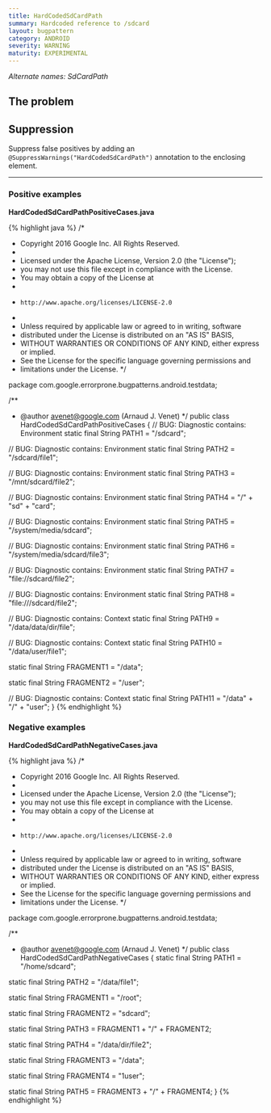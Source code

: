```yaml
---
title: HardCodedSdCardPath
summary: Hardcoded reference to /sdcard
layout: bugpattern
category: ANDROID
severity: WARNING
maturity: EXPERIMENTAL
---
```


<!--
*** AUTO-GENERATED, DO NOT MODIFY ***
To make changes, edit the @BugPattern annotation or the explanation in docs/bugpattern.
-->

_Alternate names: SdCardPath_

## The problem


## Suppression
Suppress false positives by adding an `@SuppressWarnings("HardCodedSdCardPath")` annotation to the enclosing element.

----------

### Positive examples
__HardCodedSdCardPathPositiveCases.java__

{% highlight java %}
/*
 * Copyright 2016 Google Inc. All Rights Reserved.
 *
 * Licensed under the Apache License, Version 2.0 (the "License");
 * you may not use this file except in compliance with the License.
 * You may obtain a copy of the License at
 *
 *     http://www.apache.org/licenses/LICENSE-2.0
 *
 * Unless required by applicable law or agreed to in writing, software
 * distributed under the License is distributed on an "AS IS" BASIS,
 * WITHOUT WARRANTIES OR CONDITIONS OF ANY KIND, either express or implied.
 * See the License for the specific language governing permissions and
 * limitations under the License.
 */

package com.google.errorprone.bugpatterns.android.testdata;

/**
 * @author avenet@google.com (Arnaud J. Venet)
 */
public class HardCodedSdCardPathPositiveCases {
  // BUG: Diagnostic contains: Environment
  static final String PATH1 = "/sdcard";

  // BUG: Diagnostic contains: Environment
  static final String PATH2 = "/sdcard/file1";

  // BUG: Diagnostic contains: Environment
  static final String PATH3 = "/mnt/sdcard/file2";

  // BUG: Diagnostic contains: Environment
  static final String PATH4 = "/" + "sd" + "card";

  // BUG: Diagnostic contains: Environment
  static final String PATH5 = "/system/media/sdcard";

  // BUG: Diagnostic contains: Environment
  static final String PATH6 = "/system/media/sdcard/file3";

  // BUG: Diagnostic contains: Environment
  static final String PATH7 = "file://sdcard/file2";

  // BUG: Diagnostic contains: Environment
  static final String PATH8 = "file:///sdcard/file2";

  // BUG: Diagnostic contains: Context
  static final String PATH9 = "/data/data/dir/file";

  // BUG: Diagnostic contains: Context
  static final String PATH10 = "/data/user/file1";

  static final String FRAGMENT1 = "/data";

  static final String FRAGMENT2 = "/user";

  // BUG: Diagnostic contains: Context
  static final String PATH11 = "/data" + "/" + "user";
}
{% endhighlight %}

### Negative examples
__HardCodedSdCardPathNegativeCases.java__

{% highlight java %}
/*
 * Copyright 2016 Google Inc. All Rights Reserved.
 *
 * Licensed under the Apache License, Version 2.0 (the "License");
 * you may not use this file except in compliance with the License.
 * You may obtain a copy of the License at
 *
 *     http://www.apache.org/licenses/LICENSE-2.0
 *
 * Unless required by applicable law or agreed to in writing, software
 * distributed under the License is distributed on an "AS IS" BASIS,
 * WITHOUT WARRANTIES OR CONDITIONS OF ANY KIND, either express or implied.
 * See the License for the specific language governing permissions and
 * limitations under the License.
 */

package com.google.errorprone.bugpatterns.android.testdata;

/**
 * @author avenet@google.com (Arnaud J. Venet)
 */
public class HardCodedSdCardPathNegativeCases {
  static final String PATH1 = "/home/sdcard";

  static final String PATH2 = "/data/file1";

  static final String FRAGMENT1 = "/root";

  static final String FRAGMENT2 = "sdcard";

  static final String PATH3 = FRAGMENT1 + "/" + FRAGMENT2;

  static final String PATH4 = "/data/dir/file2";

  static final String FRAGMENT3 = "/data";

  static final String FRAGMENT4 = "1user";

  static final String PATH5 = FRAGMENT3 + "/" + FRAGMENT4;
}
{% endhighlight %}


